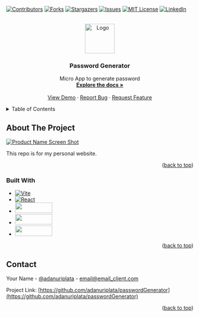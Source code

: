 <a name="readme-top"></a>

[![Contributors][contributors-shield]][contributors-url]
[![Forks][forks-shield]][forks-url]
[![Stargazers][stars-shield]][stars-url]
[![Issues][issues-shield]][issues-url]
[![MIT License][license-shield]][license-url]
[![LinkedIn][linkedin-shield]][linkedin-url]

<!-- PROJECT LOGO -->
<br />
<div align="center">
  <a href="https://github.com/adanuriplata/passwordGenerator">
    <img src="https://adanplata.com/mastile-150x150.png" alt="Logo" width="80" height="80">
  </a>

<h3 align="center">Password Generator</h3>

  <p align="center">
    Micro App to generate password
    <br />
    <a href="https://github.com/adanuriplata/passwordGenerator"><strong>Explore the docs »</strong></a>
    <br />
    <br />
    <a href="https://github.com/adanuriplata/passwordGenerator">View Demo</a>
    ·
    <a href="https://github.com/adanuriplata/passwordGenerator/issues">Report Bug</a>
    ·
    <a href="https://github.com/adanuriplata/passwordGenerator/issues">Request Feature</a>
  </p>
</div>

<!-- TABLE OF CONTENTS -->
<details>
  <summary>Table of Contents</summary>
  <ol>
    <li>
      <a href="#about-the-project">About The Project</a>
      <ul>
        <li><a href="#built-with">Built With</a></li>
      </ul>
    </li>
    <li>
      <a href="#getting-started">Getting Started</a>
      <ul>
        <li><a href="#prerequisites">Prerequisites</a></li>
        <li><a href="#installation">Installation</a></li>
      </ul>
    </li>
    <li><a href="#usage">Usage</a></li>
    <li><a href="#roadmap">Roadmap</a></li>
    <li><a href="#contributing">Contributing</a></li>
    <li><a href="#license">License</a></li>
    <li><a href="#contact">Contact</a></li>
    <li><a href="#acknowledgments">Acknowledgments</a></li>
  </ol>
</details>

<!-- ABOUT THE PROJECT -->

## About The Project

[![Product Name Screen Shot][product-screenshot]](https://adanplata.com/img/og-image.jpg)

This repo is for my personal website.

<p align="right">(<a href="#readme-top">back to top</a>)</p>

### Built With

- [![Vite][Vite]][Vite-url]
- [![React][react.js]][react-url]
- <a href='https://tailwindcss.com/'><img src="https://res.cloudinary.com/practicaldev/image/fetch/s--X1_tTziN--/c_limit%2Cf_auto%2Cfl_progressive%2Cq_auto%2Cw_880/https://img.shields.io/badge/Tailwind_CSS-38B2AC%3Fstyle%3Dfor-the-badge%26logo%3Dtailwind-css%26logoColor%3Dwhite" loading="lazy" width="100" height="28"></a>
- <a href='https://sass-lang.com/'><img src="https://img.shields.io/badge/Sass-CC6699?style=for-the-badge&logo=sass&logoColor=white" loading="lazy" width="100" height="28"></a>
- <a href='https://sass-lang.com/'><img src="https://img.shields.io/badge/TypeScript-007ACC?style=for-the-badge&logo=typescript&logoColor=white" loading="lazy" width="100" height="28"></a>

<p align="right">(<a href="#readme-top">back to top</a>)</p>

<!-- CONTACT -->

## Contact

Your Name - [@adanuriplata](https://twitter.com/adanuriplata) - email@email_client.com

Project Link: [https://github.com/adanuriplata/passwordGenerator](https://github.com/adanuriplata/passwordGenerator)

<p align="right">(<a href="#readme-top">back to top</a>)</p>

<!-- ACKNOWLEDGMENTS -->

<!--## Acknowledgments

- [Post for create nextjs blog]('https://www.freecodecamp.org/news/how-to-build-your-own-blog-with-next-js-and-mdx/')
- [Post for create nextjs blog mdx]('https://blog.logrocket.com/create-next-js-mdx-blog/')

<p align="right">(<a href="#readme-top">back to top</a>)</p>

-->

<!-- MARKDOWN LINKS & IMAGES -->
<!-- https://www.markdownguide.org/basic-syntax/#reference-style-links -->

[contributors-shield]: https://img.shields.io/github/contributors/adanuriplata/passwordGenerator.svg?style=for-the-badge
[contributors-url]: https://github.com/adanuriplata/passwordGenerator/graphs/contributors
[forks-shield]: https://img.shields.io/github/forks/adanuriplata/passwordGenerator.svg?style=for-the-badge
[forks-url]: https://github.com/adanuriplata/passwordGenerator/network/members
[stars-shield]: https://img.shields.io/github/stars/adanuriplata/passwordGenerator.svg?style=for-the-badge
[stars-url]: https://github.com/adanuriplata/passwordGenerator/stargazers
[issues-shield]: https://img.shields.io/github/issues/adanuriplata/passwordGenerator.svg?style=for-the-badge
[issues-url]: https://github.com/adanuriplata/passwordGenerator/issues
[license-shield]: https://img.shields.io/github/license/adanuriplata/passwordGenerator.svg?style=for-the-badge
[license-url]: https://github.com/adanuriplata/passwordGenerator/blob/master/LICENSE.txt
[linkedin-shield]: https://img.shields.io/badge/-LinkedIn-black.svg?style=for-the-badge&logo=linkedin&colorB=555
[linkedin-url]: https://linkedin.com/in/adanuriplata
[product-screenshot]: images/screenshot.png
[next.js]: https://img.shields.io/badge/next.js-000000?style=for-the-badge&logo=nextdotjs&logoColor=white
[next-url]: https://nextjs.org/
[react.js]: https://img.shields.io/badge/React-20232A?style=for-the-badge&logo=react&logoColor=61DAFB
[react-url]: https://reactjs.org/
[Vite]: https://img.shields.io/badge/Vite-20232A?style=for-the-badge&logo=vite&logoColor=FFC840
[Vite-url]: https://vitejs.dev